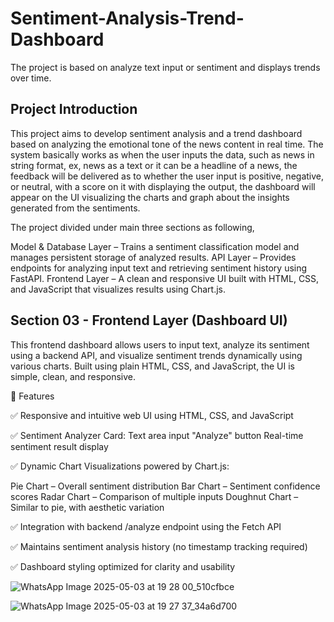 # Sentiment-Analysis-Trend-Dashboard
The project is based on  analyze text input  or sentiment and displays trends over time.

## Project Introduction

This project aims to develop sentiment analysis and a trend dashboard based on analyzing the emotional tone of the news content in real time. The system basically works as when the user inputs the data, such as news in string format, ex, news as a text or it can be a headline of a news, the feedback will be delivered as to whether the user input is positive, negative, or neutral, with a score on it with displaying the output, the dashboard will appear on the UI visualizing the charts and graph about the insights generated from the sentiments.

The project divided under main three sections as following,

Model & Database Layer – Trains a sentiment classification model and manages persistent storage of analyzed results.
API Layer – Provides endpoints for analyzing input text and retrieving sentiment history using FastAPI.
Frontend Layer – A clean and responsive UI built with HTML, CSS, and JavaScript that visualizes results using Chart.js.


## Section 03 - Frontend Layer (Dashboard UI)

This frontend dashboard allows users to input text, analyze its sentiment using a backend API, and visualize sentiment trends dynamically using various charts. Built using plain HTML, CSS, and JavaScript, the UI is simple, clean, and responsive.

📌 Features

✅ Responsive and intuitive web UI using HTML, CSS, and JavaScript

✅ Sentiment Analyzer Card:
Text area input
"Analyze" button
 Real-time sentiment result display
 
✅ Dynamic Chart Visualizations powered by Chart.js:

Pie Chart – Overall sentiment distribution
Bar Chart – Sentiment confidence scores
Radar Chart – Comparison of multiple inputs
Doughnut Chart – Similar to pie, with aesthetic variation

✅ Integration with backend /analyze endpoint using the Fetch API

✅ Maintains sentiment analysis history (no timestamp tracking required)

✅ Dashboard styling optimized for clarity and usability


![WhatsApp Image 2025-05-03 at 19 28 00_510cfbce](https://github.com/user-attachments/assets/c2235135-52d1-4d4a-aff9-5b46a74d5f83)



![WhatsApp Image 2025-05-03 at 19 27 37_34a6d700](https://github.com/user-attachments/assets/5e477b7b-bdb6-40a5-9e20-2af3ba165add)



